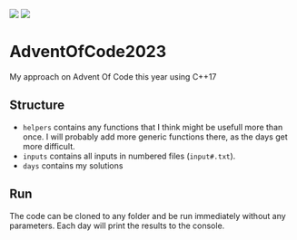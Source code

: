 ![](https://img.shields.io/badge/stars%20⭐-18-yellow)
![](https://img.shields.io/badge/days%20completed-9-blue)
# AdventOfCode2023
My approach on Advent Of Code this year using C++17

## Structure
* ``helpers`` contains any functions that I think might be usefull more than once.
I will probably add more generic functions there, as the days get more difficult.
* ``inputs`` contains all inputs in numbered files (``input#.txt``).
* ``days`` contains my solutions

## Run
The code can be cloned to any folder and be run immediately without any parameters. Each day will print the results to the console.
